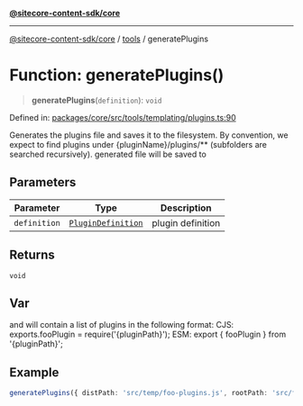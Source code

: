 [**@sitecore-content-sdk/core**](../../README.md)

***

[@sitecore-content-sdk/core](../../README.md) / [tools](../README.md) / generatePlugins

# Function: generatePlugins()

> **generatePlugins**(`definition`): `void`

Defined in: [packages/core/src/tools/templating/plugins.ts:90](https://github.com/Sitecore/content-sdk/blob/51f6d86287f95a06b40045498aa7037d8b684c67/packages/core/src/tools/templating/plugins.ts#L90)

Generates the plugins file and saves it to the filesystem.
By convention, we expect to find plugins under {pluginName}/plugins/** (subfolders are searched recursively).
generated file will be saved to

## Parameters

| Parameter | Type | Description |
| ------ | ------ | ------ |
| `definition` | [`PluginDefinition`](../interfaces/PluginDefinition.md) | plugin definition |

## Returns

`void`

## Var

and will contain a list of plugins in the following format:
CJS: exports.fooPlugin = require('{pluginPath}');
ESM: export { fooPlugin } from '{pluginPath}';

## Example

```ts
generatePlugins({ distPath: 'src/temp/foo-plugins.js', rootPath: 'src/foo/plugins', moduleType: ModuleType.CJS })
```
